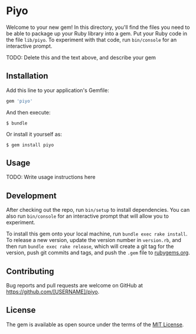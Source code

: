 # Piyo

Welcome to your new gem! In this directory, you'll find the files you need to be able to package up your Ruby library into a gem. Put your Ruby code in the file `lib/piyo`. To experiment with that code, run `bin/console` for an interactive prompt.

TODO: Delete this and the text above, and describe your gem

## Installation

Add this line to your application's Gemfile:

```ruby
gem 'piyo'
```

And then execute:

    $ bundle

Or install it yourself as:

    $ gem install piyo

## Usage

TODO: Write usage instructions here

## Development

After checking out the repo, run `bin/setup` to install dependencies. You can also run `bin/console` for an interactive prompt that will allow you to experiment.

To install this gem onto your local machine, run `bundle exec rake install`. To release a new version, update the version number in `version.rb`, and then run `bundle exec rake release`, which will create a git tag for the version, push git commits and tags, and push the `.gem` file to [rubygems.org](https://rubygems.org).

## Contributing

Bug reports and pull requests are welcome on GitHub at https://github.com/[USERNAME]/piyo.


## License

The gem is available as open source under the terms of the [MIT License](http://opensource.org/licenses/MIT).

